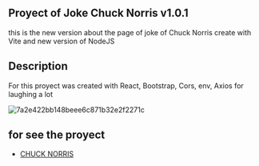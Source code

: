 ## Proyect of Joke Chuck Norris v1.0.1
this is the new version about the page of joke of Chuck Norris create with Vite and new version of NodeJS

## Description
For this proyect was created with React, Bootstrap, Cors, env, Axios for laughing a lot

![7a2e422bb148beee6c871b32e2f2271c](https://i.pinimg.com/736x/7d/4d/4b/7d4d4b4e631debc9a1546c6cb07c2e31.jpg)

## for see the proyect  
- [CHUCK NORRIS](https://diversion-chistes.vercel.app/)


